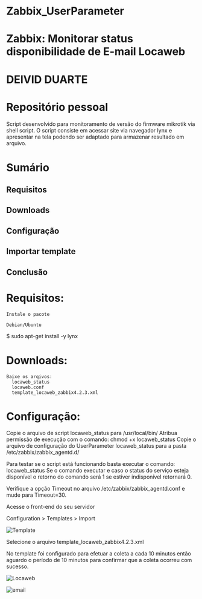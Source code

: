 # Zabbix_UserParameter


# Zabbix: Monitorar status disponibilidade de E-mail Locaweb

# DEIVID DUARTE

# Repositório pessoal

Script desenvolvido para monitoramento de versão do firmware mikrotik via shell script.
O script consiste em acessar site via navegador lynx e apresentar na tela podendo ser adaptado para armazenar resultado em arquivo.

# Sumário

   ## Requisitos
   ## Downloads
   ## Configuração
   ## Importar template
   ## Conclusão

# Requisitos:

    Instale o pacote

    Debian/Ubuntu

$ sudo apt-get install -y lynx
    
# Downloads:
  
    Baixe os arqivos:
      locaweb_status
      locaweb.conf
      template_locaweb_zabbix4.2.3.xml

# Configuração:

Copie o arquivo de script locaweb_status para /usr/local/bin/
Atribua permissão de execução com o comando: chmod +x locaweb_status
Copie o arquivo de configuração do UserParameter locaweb_status para a pasta /etc/zabbix/zabbix_agentd.d/

Para testar se o script está funcionando basta executar o comando:
  locaweb_status
Se o comando executar e caso o status do serviço esteja disponível o retorno do comando será 1 se estiver indisponível retornará 0.

Verifique a opção Timeout no arquivo /etc/zabbix/zabbix_agentd.conf e mude para Timeout=30.
 
 Acesse o front-end do seu servidor       

Configuration > Templates > Import


![Template](https://github.com/deividduarte20/Zabbix_UserParameter/blob/master/Template.png)


Selecione o arquivo template_locaweb_zabbix4.2.3.xml

No template foi configurado para efetuar a coleta a cada 10 minutos então aguardo o período de 10 minutos para confirmar que a coleta ocorreu com 
sucesso.

![Locaweb](https://github.com/deividduarte20/Zabbix_UserParameter/blob/master/Locaweb.png)

![email](https://github.com/deividduarte20/Zabbix_UserParameter/blob/master/email.png)

